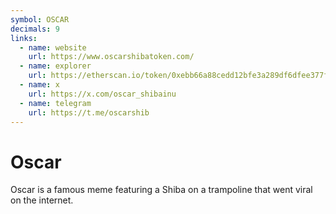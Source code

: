 ```yaml
---
symbol: OSCAR
decimals: 9
links:
  - name: website
    url: https://www.oscarshibatoken.com/
  - name: explorer
    url: https://etherscan.io/token/0xebb66a88cedd12bfe3a289df6dfee377f2963f12
  - name: x
    url: https://x.com/oscar_shibainu
  - name: telegram
    url: https://t.me/oscarshib
---
```


# Oscar

Oscar is a famous meme featuring a Shiba on a trampoline that went viral on the internet.
